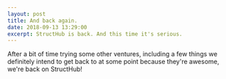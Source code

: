 ```yaml
---
layout: post
title: And back again.
date: 2018-09-13 13:29:00
excerpt: StructHub is back. And this time it's serious.
---
```


After a bit of time trying some other ventures, including a few things we definitely intend to get back to at some point because they're awesome, we're back on StructHub!
